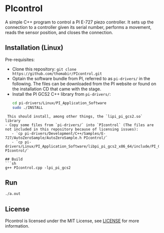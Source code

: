 # PIcontrol
A simple C++ program to control a PI E-727 piezo controller. It sets up the connection to a controller given its serial number, performs a movement, reads the sensor position, and closes the connection.

## Installation (Linux)
Pre-requisites:
- Clone this repository: `git clone https://github.com/thomabir/PIcontrol.git`
- Optain the software bundle from PI, referred to as `pi-drivers/` in the following.
  The files can be downloaded from the PI website or found on the installation CD that came with the stage.
- Install the PI GCS2 C++ library from `pi-drivers/`:
  ```sh
  cd pi-drivers/Linux/PI_Application_Software
  sudo ./INSTALL
 ```
  This should install, among other things, the `lipi_pi_gcs2.so` library
- Copy some files from `pi-drivers/` into `PIcontrol` (The files are not included in this repository because of licensing issues):
    - `cp pi-drivers/Development/C++/Samples/E-727/AutoZeroSample/AutoZeroSample.h PIcontrol/`
    - `cp pi-drivers/Linux/PI_Application_Software/libpi_pi_gcs2_x86_64/include/PI_GCS2_DLL.h PIcontrol/`

## Build
```sh
g++ PIcontrol.cpp -lpi_pi_gcs2
```

## Run
```sh
./a.out
```

## License
PIcontrol is licensed under the MIT License, see [LICENSE](LICENSE) for more information.
